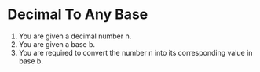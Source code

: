 # Decimal To Any Base

1. You are given a decimal number n.
2. You are given a base b.
3. You are required to convert the number n into its corresponding value in base b.
